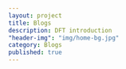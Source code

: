 ```yaml
---
layout: project
title: Blogs
description: DFT introduction
"header-img": "img/home-bg.jpg"
category: Blogs
published: true
---
```


